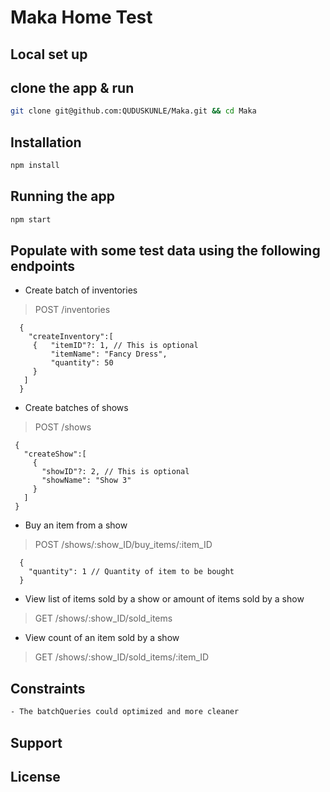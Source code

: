 # Maka Home Test

## Local set up
## clone the app & run 
```bash
git clone git@github.com:QUDUSKUNLE/Maka.git && cd Maka
```

## Installation

```bash
npm install
```

## Running the app
```bash
npm start
```

## Populate with some test data using the following endpoints

- Create batch of inventories
> POST /inventories
   ```Body
     {
       "createInventory":[
        {   "itemID"?: 1, // This is optional
            "itemName": "Fancy Dress",
            "quantity": 50
        }
      ]
     }
   ```
- Create batches of shows
> POST /shows
   ```Body
    {
      "createShow":[
        {   
          "showID"?: 2, // This is optional
          "showName": "Show 3"
        }
      ]
    }
   ```
- Buy an item from a show
> POST /shows/:show_ID/buy_items/:item_ID
  ```Body
    {
      "quantity": 1 // Quantity of item to be bought
    }
  ```
- View list of items sold by a show or amount of items sold by a show
> GET /shows/:show_ID/sold_items

- View count of an item sold by a show
> GET /shows/:show_ID/sold_items/:item_ID

## Constraints
```bash
- The batchQueries could optimized and more cleaner
```

## Support

## License
